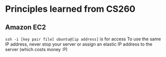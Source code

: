 # Principles learned from CS260
## Amazon EC2
`ssh -i [key pair file] ubuntu@[ip address]` is for access
To use the same IP address, never stop your server or assign an elastic IP address to the server (which costs money :P)
